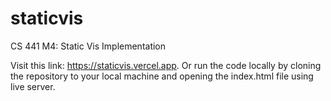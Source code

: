 # staticvis
CS 441 M4: Static Vis Implementation

Visit this link: https://staticvis.vercel.app.
Or run the code locally by cloning the repository to your local machine and opening the index.html file using live server.
